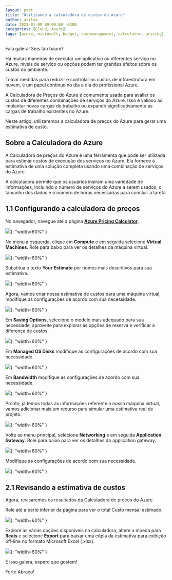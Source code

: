 ```yaml
---
layout: post
title: "Utilizando a calculadora de custos do Azure"
author: asilva
date: 2023-01-09 09:00:00 -0300
categories: [Cloud, Azure]
tags: [azure, microsoft, budget, costmanagement, calculator, pricing]
---
```


Fala galera! Seis tão baum?

Há muitas maneiras de executar um aplicativo ou diferentes serviço no Azure, níveis de serviço ou opções podem ter grandes efeitos sobre os custos do ambiente.

Tomar medidas para reduzir e controlar os custos de infraestrutura em nuvem, é um papel contínuo no dia a dia do profissional Azure. 

A Calculadora de Preços do Azure é comumente usada para avaliar os custos de diferentes combinações de serviços do Azure. Isso é valioso ao implantar novas cargas de trabalho ou expandir significativamente as cargas de trabalho existentes no Azure.

Neste artigo, utilizaremos a calculadora de preços do Azure para gerar uma estimativa de custo.

## **Sobre a Calculadora do Azure**

A Calculadora de preços do Azure é uma ferramenta que pode ser utilizada para estimar custos de execução dos serviços no Azure. Ela fornece a estimativa de uma solução completa usando uma combinação de serviços do Azure. 

A calculadora permite que os usuários insiram uma variedade de informações, incluindo o número de serviços do Azure a serem usados, o tamanho dos dados e o número de horas necessárias para concluir a tarefa.

## **1.1 Configurando a calculadora de preços**

No navegador, navegue até a página <a href="https://azure.microsoft.com/en-us/pricing/calculator/"> **Azure Pricing Calculator**</a>.

![](/assets/img/48/calc01.png){: "width=60%" }

No menu a esquerda, clique em **Compute** e em seguida selecione **Virtual Machines**. Role para baixo para ver os detalhes da máquina virtual.

![](/assets/img/48/calc02.png){: "width=60%" }

Substitua o texto **Your Estimate** por nomes mais descritivos para sua estimativa. 

![](/assets/img/48/calc03.png){: "width=60%" }

Agora, vamos criar nossa estimativa de custos para uma máquina virtual, modifique as configurações de acordo com sua necessidade.

![](/assets/img/48/calc04.png){: "width=60%" }

Em **Saving Options**, selecione o modelo mais adequado para sua necessiade, aproveite para explorar as opções de reserva e verificar a diferença de custos.

![](/assets/img/48/calc05.png){: "width=60%" }

Em **Managed OS Disks** modifique as configurações de acordo com sua necessidade.

![](/assets/img/48/calc06.png){: "width=60%" }

Em **Bandwidth** modifique as configurações de acordo com sua necessidade.

![](/assets/img/48/calc07.png){: "width=60%" }

Pronto, já temos todas as informações referente a nossa máquina virtual, vamos adicionar mais um recurso para simular uma estimativa real de projeto.

![](/assets/img/48/calc08.png){: "width=60%" }

Volte ao menu principal, selecione **Networking** e em seguida **Application Gateway**. Role para baixo para ver os detalhes do application gateway.

![](/assets/img/48/calc09.png){: "width=60%" }

Modifique as configurações de acordo com sua necessidade.

![](/assets/img/48/calc10.png){: "width=60%" }

## **2.1 Revisando a estimativa de custos**

Agora, revisaremos os resultados da Calculadora de preços do Azure.

Role até a parte inferior da página para ver o total Custo mensal estimado.

![](/assets/img/48/calc11.png){: "width=60%" }

Explore as várias opções disponíveis na calculadora, altere a moeda para **Reais** e selecione **Export** para baixar uma cópia da estimativa para exibição off-line no formato Microsoft Excel (.xlsx).

![](/assets/img/48/calc12.png){: "width=60%" }

É isso galera, espero que gostem!

Forte Abraço!
